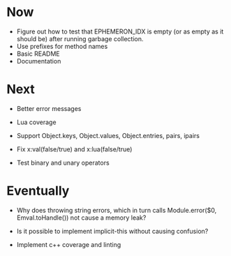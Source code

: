 # Now

- Figure out how to test that EPHEMERON_IDX is empty (or as empty as it should
  be) after running garbage collection.
- Use prefixes for method names
- Basic README
- Documentation

# Next

- Better error messages
- Lua coverage

- Support Object.keys, Object.values,
  Object.entries, pairs, ipairs

- Fix x:val(false/true) and x:lua(false/true)

- Test binary and unary operators

# Eventually

- Why does throwing string errors, which in turn
  calls Module.error($0, Emval.toHandle(<str>))
  not cause a memory leak?

- Is it possible to implement implicit-this
  without causing confusion?

- Implement c++ coverage and linting
